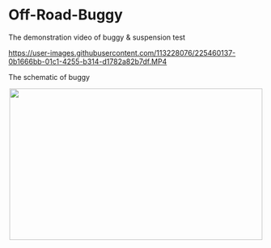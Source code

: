 # Off-Road-Buggy
The demonstration video of buggy & suspension test

https://user-images.githubusercontent.com/113228076/225460137-0b1666bb-01c1-4255-b314-d1782a82b7df.MP4


The schematic of buggy

<p align="center">
  <img width="500" height="300" src="https://user-images.githubusercontent.com/113228076/225460230-ed5566a4-4a57-46d0-a43d-900b6ecb3af8.jpg">
</p>
